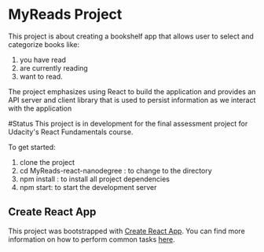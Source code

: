 # MyReads Project

This project is about creating a bookshelf app that allows user to select and categorize books like:
 1. you have read
 2. are currently reading
 3. want to read.

The project emphasizes using React to build the application and provides an API server and client library that is used to persist information as we interact with the application

#Status
This project is in development for the final assessment project for Udacity's React Fundamentals course.

To get started:
 1. clone the project
 2. cd MyReads-react-nanodegree  : to change to the directory
 3. npm install : to install all project dependencies
 4. npm start: to start the development server

## Create React App

This project was bootstrapped with [Create React App](https://github.com/facebookincubator/create-react-app). You can find more information on how to perform common tasks [here](https://github.com/facebookincubator/create-react-app/blob/master/packages/react-scripts/template/README.md).
